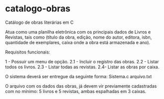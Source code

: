 # catalogo-obras
Catálogo de obras literárias em C

Atua como uma planilha eletrônica com os principais dados de Livros e Revistas, tais como (título da obra, edição, nome do autor, editora, isbn, quantidade de exemplares, caixa onde a obra está armazenada e ano).

Requisitos funcionais:

1 - Possuir um menu de opção.
2.1 - Incluir o registro das obras.
2.2 - Listar todos os livros.
2.3 - Listar todas as revistas.
2.4- Listar as obras por caixa.

O sistema deverá ser entregue da seguinte forma:
Sistema.c
arquivo.txt
 

O arquivo com os dados das obras, já devem vir previamente cadastradas com no mínimo: 5 livros e 5 revistas, ambas espalhadas em 3 caixas.
